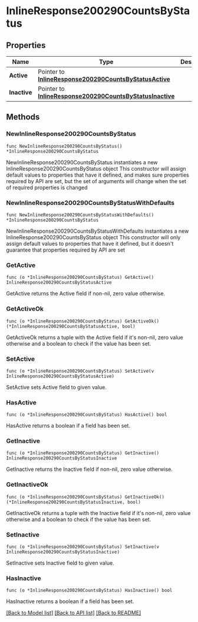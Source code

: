 # InlineResponse200290CountsByStatus

## Properties

Name | Type | Description | Notes
------------ | ------------- | ------------- | -------------
**Active** | Pointer to [**InlineResponse200290CountsByStatusActive**](InlineResponse200290CountsByStatusActive.md) |  | [optional] 
**Inactive** | Pointer to [**InlineResponse200290CountsByStatusInactive**](InlineResponse200290CountsByStatusInactive.md) |  | [optional] 

## Methods

### NewInlineResponse200290CountsByStatus

`func NewInlineResponse200290CountsByStatus() *InlineResponse200290CountsByStatus`

NewInlineResponse200290CountsByStatus instantiates a new InlineResponse200290CountsByStatus object
This constructor will assign default values to properties that have it defined,
and makes sure properties required by API are set, but the set of arguments
will change when the set of required properties is changed

### NewInlineResponse200290CountsByStatusWithDefaults

`func NewInlineResponse200290CountsByStatusWithDefaults() *InlineResponse200290CountsByStatus`

NewInlineResponse200290CountsByStatusWithDefaults instantiates a new InlineResponse200290CountsByStatus object
This constructor will only assign default values to properties that have it defined,
but it doesn't guarantee that properties required by API are set

### GetActive

`func (o *InlineResponse200290CountsByStatus) GetActive() InlineResponse200290CountsByStatusActive`

GetActive returns the Active field if non-nil, zero value otherwise.

### GetActiveOk

`func (o *InlineResponse200290CountsByStatus) GetActiveOk() (*InlineResponse200290CountsByStatusActive, bool)`

GetActiveOk returns a tuple with the Active field if it's non-nil, zero value otherwise
and a boolean to check if the value has been set.

### SetActive

`func (o *InlineResponse200290CountsByStatus) SetActive(v InlineResponse200290CountsByStatusActive)`

SetActive sets Active field to given value.

### HasActive

`func (o *InlineResponse200290CountsByStatus) HasActive() bool`

HasActive returns a boolean if a field has been set.

### GetInactive

`func (o *InlineResponse200290CountsByStatus) GetInactive() InlineResponse200290CountsByStatusInactive`

GetInactive returns the Inactive field if non-nil, zero value otherwise.

### GetInactiveOk

`func (o *InlineResponse200290CountsByStatus) GetInactiveOk() (*InlineResponse200290CountsByStatusInactive, bool)`

GetInactiveOk returns a tuple with the Inactive field if it's non-nil, zero value otherwise
and a boolean to check if the value has been set.

### SetInactive

`func (o *InlineResponse200290CountsByStatus) SetInactive(v InlineResponse200290CountsByStatusInactive)`

SetInactive sets Inactive field to given value.

### HasInactive

`func (o *InlineResponse200290CountsByStatus) HasInactive() bool`

HasInactive returns a boolean if a field has been set.


[[Back to Model list]](../README.md#documentation-for-models) [[Back to API list]](../README.md#documentation-for-api-endpoints) [[Back to README]](../README.md)


